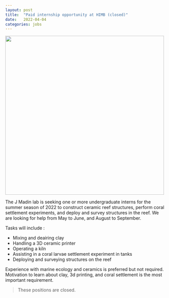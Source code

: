 ```yaml
---
layout: post
title:  "Paid internship opportunity at HIMB (closed)"
date:   2022-04-04
categories: jobs
---
```


<img src="/assets/posts/internships.png" width="500"/>

The J Madin lab is seeking one or more undergraduate interns for the summer season of 2022 to construct ceramic reef structures, perform coral settlement experiments, and deploy and survey structures in the reef. We are looking for help from May to June, and August to September.

Tasks will include :
- Mixing and deairing clay
- Handling a 3D ceramic printer
- Operating a kiln
- Assisting in a coral larvae settlement experiment in tanks
- Deploying and surveying structures on the reef

Experience with marine ecology and ceramics is preferred but not required. Motivation to learn about clay, 3d printing, and coral settlement is the most important requirement.

> These positions are closed.
